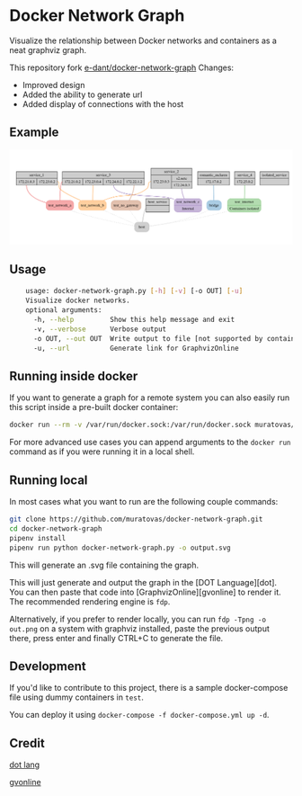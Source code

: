 # Docker Network Graph

Visualize the relationship between Docker networks and containers
as a neat graphviz graph.

This repository fork [e-dant/docker-network-graph](https://github.com/e-dant/docker-network-graph)
Changes:
- Improved design
- Added the ability to generate url
- Added display of connections with the host

## Example
![example graph](./example.png)

## Usage
```bash
    usage: docker-network-graph.py [-h] [-v] [-o OUT] [-u]
    Visualize docker networks.
    optional arguments:
      -h, --help         Show this help message and exit
      -v, --verbose      Verbose output
      -o OUT, --out OUT  Write output to file [not supported by container]
      -u, --url          Generate link for GraphvizOnline
```

## Running inside docker
If you want to generate a graph for a remote system you can also easily
run this script inside a pre-built docker container:

```bash
docker run --rm -v /var/run/docker.sock:/var/run/docker.sock muratovas/docker-network-graph -u
```

For more advanced use cases you can append arguments to the `docker run`
command as if you were running it in a local shell.

## Running local
In most cases what you want to run are the following couple commands:

```bash
git clone https://github.com/muratovas/docker-network-graph.git
cd docker-network-graph
pipenv install
pipenv run python docker-network-graph.py -o output.svg
```

This will generate an .svg file containing the graph.

This will just generate and output the graph in the [DOT Language][dot].
You can then paste that code into [GraphvizOnline][gvonline]
to render it. The recommended rendering engine is `fdp`.

Alternatively, if you prefer to render locally, you can run
`fdp -Tpng -o out.png` on a system with graphviz installed,
paste the previous output there, press enter and finally CTRL+C to
generate the file.

## Development
If you'd like to contribute to this project, there is a sample docker-compose file
using dummy containers in `test`.

You can deploy it using `docker-compose -f docker-compose.yml up -d`.

## Credit

[dot lang](https://www.graphviz.org/doc/info/lang.html)

[gvonline](https://dreampuf.github.io/GraphvizOnline/)
